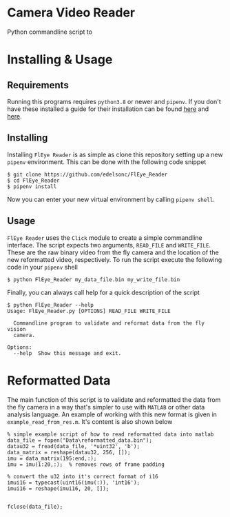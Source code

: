# Camera Video Reader
Python commandline script to 


# Installing & Usage

## Requirements
Running this programs requires `python3.8` or newer and `pipenv`. If you don't have these installed a guide for their installation can be found [here](https://www.python.org/downloads/) and [here](https://docs.python-guide.org/dev/virtualenvs/#:~:text=Pipenv%20%26%20Virtual%20Environments%20%C2%B6%201%20Make%20sure,installed%20packages%20%C2%B6.%20...%205%20Next%20steps%20%C2%B6).

## Installing
Installing `FlEye Reader` is as simple as clone this repository setting up a new `pipenv` environment. This can be done with the following code snippet

```
$ git clone https://github.com/edelsonc/FlEye_Reader
$ cd FlEye_Reader
$ pipenv install
```
Now you can enter your new virtual environment by calling `pipenv shell`.

## Usage
`FlEye Reader` uses the `Click` module to create a simple commandline interface. The script expects two arguments, `READ_FILE` and `WRITE_FILE`. These are the raw binary video from the fly camera and the location of the new reformatted video, respectively. To run the script execute the following code in your `pipenv` shell

```
$ python FlEye_Reader my_data_file.bin my_write_file.bin
```
Finally, you can always call help for a quick description of the script
```
$ python FlEye_Reader --help
Usage: FlEye_Reader.py [OPTIONS] READ_FILE WRITE_FILE

  Commandline program to validate and reformat data from the fly vision
  camera.

Options:
  --help  Show this message and exit.
```

# Reformatted Data
The main function of this script is to validate and reformatted the data from the fly camera in a way that's simpler to use with `MATLAB` or other data analysis language. An example of working with this new format is given in `example_read_from_res.m`. It's content is also shown below

```
% simple example script of how to read reformatted data into matlab
data_file = fopen("Data\reformatted_data.bin");
datau32 = fread(data_file, '*uint32', 'b');
data_matrix = reshape(datau32, 256, []);
imu = data_matrix(195:end,:);
imu = imu(1:20,:);  % removes rows of frame padding

% convert the u32 into it's correct format of i16
imui16 = typecast(uint16(imu(:)), 'int16');
imui16 = reshape(imui16, 20, []);


fclose(data_file);
```
